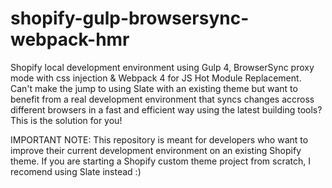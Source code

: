 # shopify-gulp-browsersync-webpack-hmr
Shopify local development environment using Gulp 4, BrowserSync proxy mode with css injection &amp; Webpack 4 for JS Hot Module Replacement. Can't make the jump to using Slate with an existing theme but want to benefit from a real development environment that syncs changes accross different browsers in a fast and efficient way using the latest building tools? This is the solution for you!

IMPORTANT NOTE: This repository is meant for developers who want to improve their current development environment on an existing Shopify theme. If you are starting a Shopify custom theme project from scratch, I recomend using Slate instead :)
